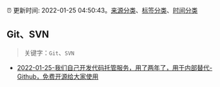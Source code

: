 :alarm_clock: 更新时间: 2022-01-25 04:50:43。[来源分类](../README.md)、[标签分类](../TAGS.md)、[时间分类](../TIMELINE.md)

## Git、SVN


> 关键字：`Git`、`SVN`



- [2022-01-25-我们自己开发代码托管服务，用了两年了，用于内部替代-Github，免费开源给大家使用](https://www.v2ex.com/t/830452) 